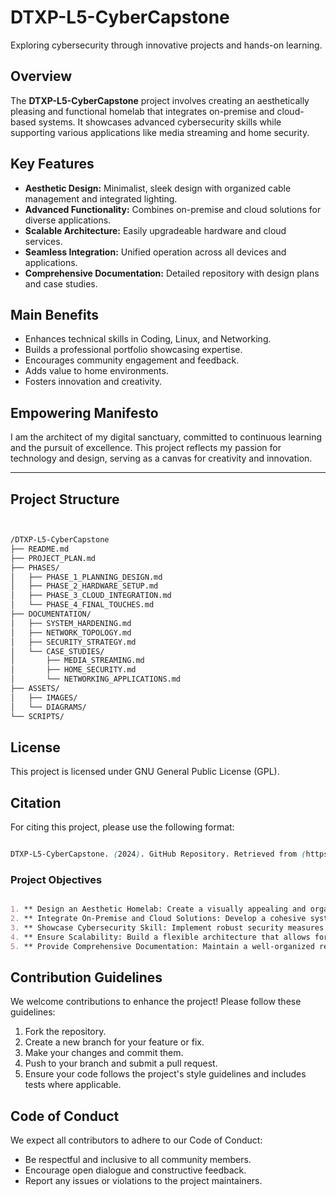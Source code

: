 # DTXP-L5-CyberCapstone
Exploring cybersecurity through innovative projects and hands-on learning.
## Overview

The **DTXP-L5-CyberCapstone** project involves creating an aesthetically pleasing and functional homelab that integrates on-premise and cloud-based systems. It showcases advanced cybersecurity skills while supporting various applications like media streaming and home security.

## Key Features

- **Aesthetic Design:** Minimalist, sleek design with organized cable management and integrated lighting.
- **Advanced Functionality:** Combines on-premise and cloud solutions for diverse applications.
- **Scalable Architecture:** Easily upgradeable hardware and cloud services.
- **Seamless Integration:** Unified operation across all devices and applications.
- **Comprehensive Documentation:** Detailed repository with design plans and case studies.

## Main Benefits

- Enhances technical skills in Coding, Linux, and Networking.
- Builds a professional portfolio showcasing expertise.
- Encourages community engagement and feedback.
- Adds value to home environments.
- Fosters innovation and creativity.

## Empowering Manifesto

I am the architect of my digital sanctuary, committed to continuous learning and the pursuit of excellence. This project reflects my passion for technology and design, serving as a canvas for creativity and innovation.

---
## Project Structure

```markdown


/DTXP-L5-CyberCapstone
├── README.md
├── PROJECT_PLAN.md
├── PHASES/
│   ├── PHASE_1_PLANNING_DESIGN.md
│   ├── PHASE_2_HARDWARE_SETUP.md
│   ├── PHASE_3_CLOUD_INTEGRATION.md
│   └── PHASE_4_FINAL_TOUCHES.md
├── DOCUMENTATION/
│   ├── SYSTEM_HARDENING.md
│   ├── NETWORK_TOPOLOGY.md
│   ├── SECURITY_STRATEGY.md
│   └── CASE_STUDIES/
│       ├── MEDIA_STREAMING.md
│       ├── HOME_SECURITY.md
│       └── NETWORKING_APPLICATIONS.md
├── ASSETS/
│   ├── IMAGES/
│   └── DIAGRAMS/
└── SCRIPTS/

```
## License

This project is licensed under GNU General Public License (GPL).

## Citation

For citing this project, please use the following format:

```css

DTXP-L5-CyberCapstone. (2024). GitHub Repository. Retrieved from (https://github.com/Vewiser)]

```

### Project Objectives

```markdown

1. ** Design an Aesthetic Homelab: Create a visually appealing and organized space that enhances user experience.
2. ** Integrate On-Premise and Cloud Solutions: Develop a cohesive system combining local and cloud resources for diverse applications.
3. ** Showcase Cybersecurity Skill: Implement robust security measures to demonstrate expertise in protecting hardware and software.
4. ** Ensure Scalability: Build a flexible architecture that allows for easy upgrades and future expansions.
5. ** Provide Comprehensive Documentation: Maintain a well-organized repository with design plans and implementation guides for reference.

```

## Contribution Guidelines

We welcome contributions to enhance the project! Please follow these guidelines:

1. Fork the repository.
2. Create a new branch for your feature or fix.
3. Make your changes and commit them.
4. Push to your branch and submit a pull request.
5. Ensure your code follows the project's style guidelines and includes tests where applicable.

## Code of Conduct

We expect all contributors to adhere to our Code of Conduct:

- Be respectful and inclusive to all community members.
- Encourage open dialogue and constructive feedback.
- Report any issues or violations to the project maintainers.
